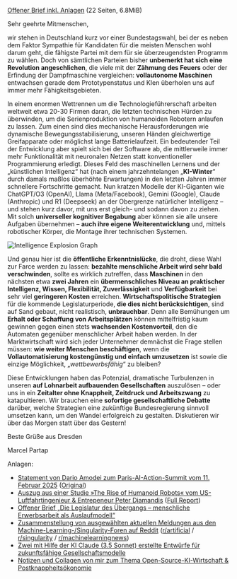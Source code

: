 [Offener Brief inkl. Anlagen](offener-brief-ki-und-robotik-wirtschaft-umschalten.pdf) (22 Seiten, 6.8MiB)

Sehr geehrte Mitmenschen,

wir stehen in Deutschland kurz vor einer Bundestagswahl, bei der es
neben dem Faktor Sympathie für Kandidaten für die meisten Menschen wohl
darum geht, die fähigste Partei mit dem für sie überzeugendsten Programm
zu wählen. Doch von sämtlichen Parteien bisher **unbemerkt hat sich eine
Revolution angeschlichen**, die viele mit der **Zähmung des Feuers**
oder der Erfindung der Dampfmaschine vergleichen: **vollautonome
Maschinen** entwachsen gerade dem Prototypenstatus und KIen überholen
uns auf immer mehr Fähigkeitsgebieten.

In einem enormen Wettrennen um die Technologieführerschaft arbeiten
weltweit etwa 20-30 Firmen daran, die letzten technischen Hürden zu
überwinden, um die Serienproduktion von humanoiden Robotern anlaufen zu
lassen. Zum einen sind dies mechanische Herausforderungen wie dynamische
Bewegungsstabilisierung, unseren Händen gleichwertige Greifapparate oder
möglichst lange Batterielaufzeit. Ein bedeutender Teil der Entwicklung
aber spielt sich bei der Software ab, die mittlerweile immer mehr
Funktionalität mit neuronalen Netzen statt konventioneller
Programmierung erledigt. Dieses Feld des maschinellen Lernens und der
„künstlichen Intelligenz“ hat (nach einem jahrzehntelangen
„**KI-Winter**“ durch damals maßlos überhöhte Erwartungen) in den
letzten Jahren immer schnellere Fortschritte gemacht. Nun kratzen
Modelle der KI-Giganten wie ChatGPT/O3 (OpenAI), Llama (Meta/Facebook),
Gemini (Google), Claude (Anthropic) und R1 (Deepseek) an der
Obergrenze natürlicher Intelligenz – und stehen kurz davor, mit uns erst
gleich- und sodann davon zu ziehen. Mit solch **universeller kognitiver
Begabung** aber können sie alle unsere Aufgaben übernehmen – **auch ihre
eigene Weiterentwicklung** und, mittels robotischer Körper, die Montage
ihrer technischen Systemen.


![Intelligence Explosion Graph](http://situational-awareness.ai/wp-content/uploads/2024/06/intelligence_explosion-1536x1184.png)


Und genau hier ist die **öffentliche
Erkenntnislücke**, die droht, diese Wahl zur Farce werden zu lassen:
**bezahlte menschliche Arbeit wird sehr bald verschwinden**, sollte es
wirklich zutreffen, dass **Maschinen** in den nächsten etwa **zwei
Jahren** ein **übermenschliches Niveau an praktischer Intelligenz,
Wissen, Flexibilität, Zuverlässigkeit** und **Verfügbarkeit** bei sehr
viel **geringeren Kosten** erreichen. **Wirtschaftspolitische
Strategien** für die kommende Legislaturperiode, **die dies nicht
berücksichtigen**, sind auf Sand gebaut, nicht realistisch,
**unbrauchbar**. Denn alle Bemühungen um **Erhalt oder Schaffung von
Arbeitsplätzen** können mittelfristig kaum gewinnen gegen einen stets
**wachsenden Kostenvorteil**, den die Automaten gegenüber menschlicher
Arbeit haben werden. In der Marktwirtschaft wird sich jeder Unternehmer
demnächst die Frage stellen müssen: **wie weiter Menschen
beschäftigen**, wenn die **Vollautomatisierung kostengünstig und einfach
umzusetzen** ist sowie die einzige Möglichkeit, „*wettbewerbsfähig*“ zu
bleiben?

Diese Entwicklungen haben das Potenzial, dramatische Turbulenzen in
unseren **auf Lohnarbeit aufbauenden Gesellschaften** auszulösen – oder
uns in ein **Zeitalter ohne Knappheit, Zeitdruck und Arbeitszwang** zu
katapultieren. Wir brauchen eine **sofortige gesellschaftliche Debatte**
darüber, welche Strategien eine zukünftige Bundesregierung sinnvoll
umsetzen kann, um den Wandel erfolgreich zu gestalten. Diskutieren wir
über das Morgen statt über das Gestern!

Beste Grüße aus Dresden

Marcel Partap

Anlagen:

- [Statement von Dario Amodei zum Paris-AI-Action-Summit vom 11. Februar 2025](1-Statement_von_Dario_Amodei_zum_Paris_AI_Action_Summit_deutsch_Anthropic-com.pdf) ([Original](https://www.anthropic.com/news/paris-ai-summit))
- [Auszug aus einer Studie »The Rise of Humanoid Robots« vom US-Luftfahrtingenieur & Entrepeneur Peter Diamandis](2-MetaTrend_Robotics-Takeaways-highlighted.two-pages.pdf) ([Full Report](https://globalhrcommunity.com/wp-content/uploads/2024/12/MetaTrend_Robotics.pdf))
- [Offener Brief „Die Legislatur des Übergangs – menschliche Erwerbsarbeit als Auslaufmodell“](3-offener-brief-ki-und-robotik-wirtschaft-umschalten.pdf3)
- [Zusammenstellung von ausgewählten aktuellen Meldungen aus den Machine-Learning-/Singularity-Foren auf Reddit](4-ai-and-robotics-news-2025-01-23.pdf) ([r/artificial](https://www.reddit.com/r/artificial/) / [r/singularity](https://www.reddit.com/r/singularity/) / [r/machinelearningnews](https://www.reddit.com/r/machinelearningnews/))
- [Zwei mit Hilfe der KI Claude (3.5 Sonnet) erstellte Entwürfe für zukunftsfähige Gesellschaftsmodelle](5-visions-wisdom-society-resource-based-commons-economy.pdf)
- [Notizen und Collagen von mir zum Thema Open-Source-KI-Wirtschaft & Postknappheitsökonomie](6-kooperative-wirtschaft-open-source-everything.pdf)
